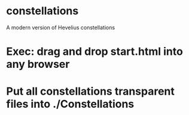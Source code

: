 constellations
==============

A modern version of Hevelius constellations

# Exec: drag and drop start.html into any browser
# Put all constellations transparent files into ./Constellations
